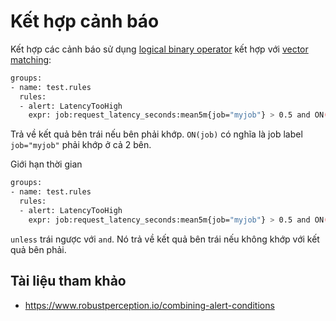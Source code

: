 # Kết hợp cảnh báo

Kết hợp các cảnh báo sử dụng [logical binary operator]() kết hợp với [vector matching]():
```sh
groups:
- name: test.rules
  rules:
  - alert: LatencyTooHigh
    expr: job:request_latency_seconds:mean5m{job="myjob"} > 0.5 and ON(job) job:requests:rate5m{job="myjob"} > 100
```
Trả về kết quả bên trái nếu bên phải khớp. `ON(job)` có nghĩa là job label `job="myjob"` phải khớp ở cả 2 bên.

Giới hạn thời gian
```sh
groups:
- name: test.rules
  rules:
  - alert: LatencyTooHigh
    expr: job:request_latency_seconds:mean5m{job="myjob"} > 0.5 and ON() hour() > 9 < 17
```
`unless` trái ngược với `and`. Nó trả về kết quả bên trái nếu không khớp với kết quả bên phải.

## Tài liệu tham khảo
- https://www.robustperception.io/combining-alert-conditions
